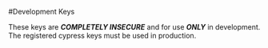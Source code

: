 #Development Keys

These keys are **_COMPLETELY INSECURE_** and for use **_ONLY_** in development. The registered cypress keys must be used in production.
